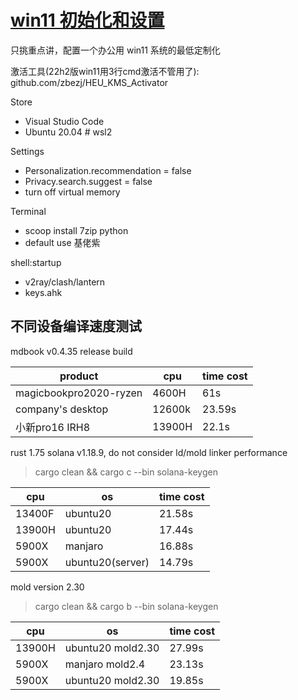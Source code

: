 # [win11 初始化和设置](/2023/10/win11_settings.md)

只挑重点讲，配置一个办公用 win11 系统的最低定制化

激活工具(22h2版win11用3行cmd激活不管用了): github.com/zbezj/HEU_KMS_Activator

Store
- Visual Studio Code
- Ubuntu 20.04 # wsl2

Settings
- Personalization.recommendation = false
- Privacy.search.suggest = false
- turn off virtual memory

Terminal
- scoop install 7zip python
- default use 基佬紫

shell:startup
- v2ray/clash/lantern
- keys.ahk

## 不同设备编译速度测试

mdbook v0.4.35 release build

|product|cpu|time cost|
|---|---|---|
|magicbookpro2020-ryzen|4600H|61s|
|company's desktop|12600k|23.59s|
|小新pro16 IRH8|13900H|22.1s|

rust 1.75 solana v1.18.9, do not consider ld/mold linker performance

> cargo clean && cargo c --bin solana-keygen

|cpu|os|time cost|
|---|---|---|
|13400F|ubuntu20|21.58s|
|13900H|ubuntu20|17.44s|
|5900X|manjaro|16.88s|
|5900X|ubuntu20(server)|14.79s|

mold version 2.30

> cargo clean && cargo b --bin solana-keygen

|cpu|os|time cost|
|---|---|---|
|13900H|ubuntu20 mold2.30|27.99s|
|5900X|manjaro mold2.4|23.13s|
|5900X|ubuntu20 mold2.30|19.85s|
